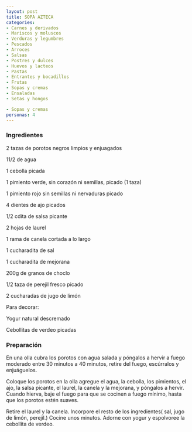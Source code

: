 ```yaml
---
layout: post
title: SOPA AZTECA
categories:
- Carnes y derivados
- Mariscos y moluscos
- Verduras y legumbres
- Pescados
- Arroces
- Salsas
- Postres y dulces
- Huevos y lacteos
- Pastas
- Entrantes y bocadillos
- Frutas
- Sopas y cremas
- Ensaladas
- Setas y hongos

- Sopas y cremas
personas: 4 
---
```

<h3>Ingredientes</h3>
2 tazas de porotos negros limpios y enjuagados

11/2 de agua

1 cebolla picada

1 pimiento verde, sin corazón ni semillas, picado (1 taza)

1 pimiento rojo sin semillas ni nervaduras picado

4 dientes de ajo picados

1/2 cdita de salsa picante

2 hojas de laurel

1 rama de canela cortada a lo largo

1 cucharadita de sal

1 cucharadita de mejorana

200g de granos de choclo

1/2 taza de perejil fresco picado

2 cucharadas de jugo de limón

Para decorar:

Yogur natural descremado

Cebollitas de verdeo picadas

<h3>Preparación</h3>
En una olla cubra los porotos con agua salada y póngalos a hervir a fuego moderado entre 30 minutos a 40 minutos, retire del fuego, escúrralos y enjuáguelos.

Coloque los porotos en la olla agregue el agua, la cebolla, los pimientos, el ajo, la salsa picante, el laurel, la canela y la mejorana, y póngalos a hervir. Cuando hierva, baje el fuego para que se cocinen a fuego mínimo, hasta que los porotos estén suaves.

Retire el laurel y la canela. Incorpore el resto de los ingredientes( sal, jugo de limón, perejil.) Cocine unos minutos. Adorne con yogur y espolvoree la cebollita de verdeo.

